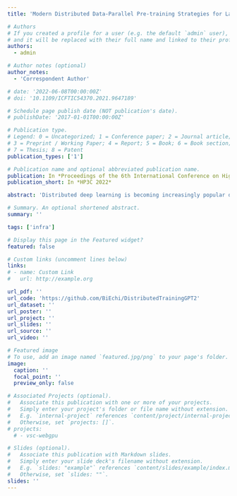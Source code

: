 ```yaml
---
title: 'Modern Distributed Data-Parallel Pre-training Strategies for Large-Scale LMs'

# Authors
# If you created a profile for a user (e.g. the default `admin` user), write the username (folder name) here
# and it will be replaced with their full name and linked to their profile.
authors:
  - admin

# Author notes (optional)
author_notes:
  - 'Correspondent Author'

# date: '2022-06-08T00:00:00Z'
# doi: '10.1109/ICFTIC54370.2021.9647189'

# Schedule page publish date (NOT publication's date).
# publishDate: '2017-01-01T00:00:00Z'

# Publication type.
# Legend: 0 = Uncategorized; 1 = Conference paper; 2 = Journal article;
# 3 = Preprint / Working Paper; 4 = Report; 5 = Book; 6 = Book section;
# 7 = Thesis; 8 = Patent
publication_types: ['1']

# Publication name and optional abbreviated publication name.
publication: In *Proceedings of the 6th International Conference on High Performance Compilation, Computing and Communications*
publication_short: In *HP3C 2022*

abstract: 'Distributed deep learning is becoming increasingly popular due to the expanding demand for computing resources for deep learning models with a larger amount of parameters. Different from traditional training approaches, data-parallel training allows multiple compute nodes to train large deep learning models simultaneously in order to boost the training efficiency. In this paper, we present and compare six strategies for data-parallel training using PyTorch on the language model GPT-2 with 100M parameters using a qualitative approach. These strategies are Single GPU, Single Parameter Server, Distributed Parameter Server, Horovod, Distributed Parameter Server with Apex mixed-precision strategy, and Horovod with Apex mixed-precision strategy. We also analyze the quantitative experiment results from each strategy. In the end, we draw the conclusion that the Distributed Parameter Server with Apex mixedprecision strategy has the best performance on single node training, while Horovod with Apex is the most robust approach to use when we have single or multiple nodes.'

# Summary. An optional shortened abstract.
summary: ''

tags: ['infra']

# Display this page in the Featured widget?
featured: false

# Custom links (uncomment lines below)
links:
# - name: Custom Link
#   url: http://example.org

url_pdf: ''
url_code: 'https://github.com/BiEchi/DistributedTrainingGPT2' 
url_dataset: ''
url_poster: ''
url_project: ''
url_slides: ''
url_source: ''
url_video: ''

# Featured image
# To use, add an image named `featured.jpg/png` to your page's folder.
image:
  caption: ''
  focal_point: ''
  preview_only: false

# Associated Projects (optional).
#   Associate this publication with one or more of your projects.
#   Simply enter your project's folder or file name without extension.
#   E.g. `internal-project` references `content/project/internal-project/index.md`.
#   Otherwise, set `projects: []`.
# projects:
  # - vsc-webgpu

# Slides (optional).
#   Associate this publication with Markdown slides.
#   Simply enter your slide deck's filename without extension.
#   E.g. `slides: "example"` references `content/slides/example/index.md`.
#   Otherwise, set `slides: ""`.
slides: ''
---
```


